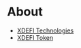 # About

- [XDEFI Technologies](./xdefi-technologies/introduction)
- [XDEFI Token](./xdefi-token/introduction)
